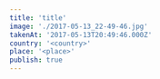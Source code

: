 ```yaml
---
title: 'title'
image: './2017-05-13_22-49-46.jpg'
takenAt: '2017-05-13T20:49:46.000Z'
country: '<country>'
place: '<place>'
publish: true
---
```


